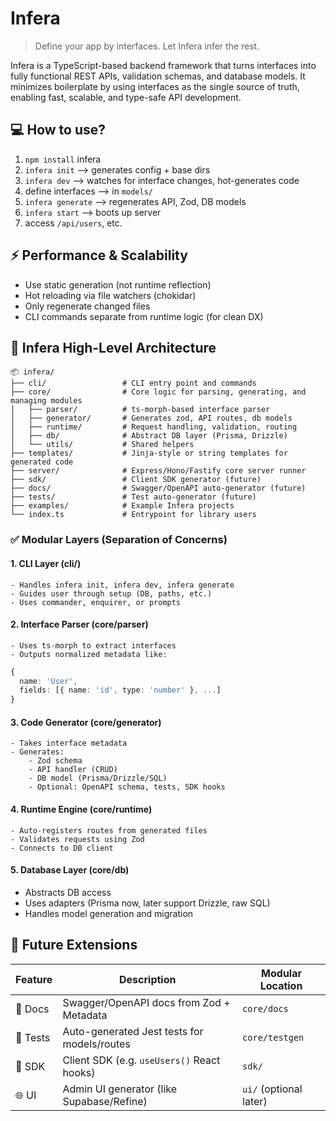 # Infera
> Define your app by interfaces. Let Infera infer the rest.

Infera is a TypeScript-based backend framework that turns interfaces into fully functional REST APIs, validation schemas, and database models. It minimizes boilerplate by using interfaces as the single source of truth, enabling fast, scalable, and type-safe API development.

## 💻 How to use? 

1. `npm install` infera
2. `infera init`               ⟶ generates config + base dirs
3. `infera dev`                ⟶ watches for interface changes, hot-generates code
4. define interfaces         ⟶ in `models/`
5. `infera generate`           ⟶ regenerates API, Zod, DB models
6. `infera start`              ⟶ boots up server
7. access `/api/users`, etc.

## ⚡ Performance & Scalability
- Use static generation (not runtime reflection)
- Hot reloading via file watchers (chokidar)
- Only regenerate changed files
- CLI commands separate from runtime logic (for clean DX)

## 🧱 Infera High-Level Architecture

```
📦 infera/
├── cli/                 # CLI entry point and commands
├── core/                # Core logic for parsing, generating, and managing modules
│   ├── parser/          # ts-morph-based interface parser
│   ├── generator/       # Generates zod, API routes, db models
│   ├── runtime/         # Request handling, validation, routing
│   ├── db/              # Abstract DB layer (Prisma, Drizzle)
│   └── utils/           # Shared helpers
├── templates/           # Jinja-style or string templates for generated code
├── server/              # Express/Hono/Fastify core server runner
├── sdk/                 # Client SDK generator (future)
├── docs/                # Swagger/OpenAPI auto-generator (future)
├── tests/               # Test auto-generator (future)
├── examples/            # Example Infera projects
└── index.ts             # Entrypoint for library users
```

### ✅ Modular Layers (Separation of Concerns)

#### 1. CLI Layer (cli/)
    - Handles infera init, infera dev, infera generate
    - Guides user through setup (DB, paths, etc.)
    - Uses commander, enquirer, or prompts

#### 2. Interface Parser (core/parser)
    - Uses ts-morph to extract interfaces
    - Outputs normalized metadata like:
```ts
{
  name: 'User',
  fields: [{ name: 'id', type: 'number' }, ...]
}
```

#### 3. Code Generator (core/generator)
    - Takes interface metadata
    - Generates:
        - Zod schema
        - API handler (CRUD)
        - DB model (Prisma/Drizzle/SQL)
        - Optional: OpenAPI schema, tests, SDK hooks

#### 4. Runtime Engine (core/runtime)
    - Auto-registers routes from generated files
    - Validates requests using Zod
    - Connects to DB client

#### 5. Database Layer (core/db)
- Abstracts DB access
- Uses adapters (Prisma now, later support Drizzle, raw SQL)
- Handles model generation and migration

## 🔮 Future Extensions

| Feature  | Description                                 | Modular Location       |
| -------- | ------------------------------------------- | ---------------------- |
| 📘 Docs  | Swagger/OpenAPI docs from Zod + Metadata    | `core/docs`            |
| 🧪 Tests | Auto-generated Jest tests for models/routes | `core/testgen`         |
| 🔧 SDK   | Client SDK (e.g. `useUsers()` React hooks)  | `sdk/`                 |
| 🌐 UI    | Admin UI generator (like Supabase/Refine)   | `ui/` (optional later) |


